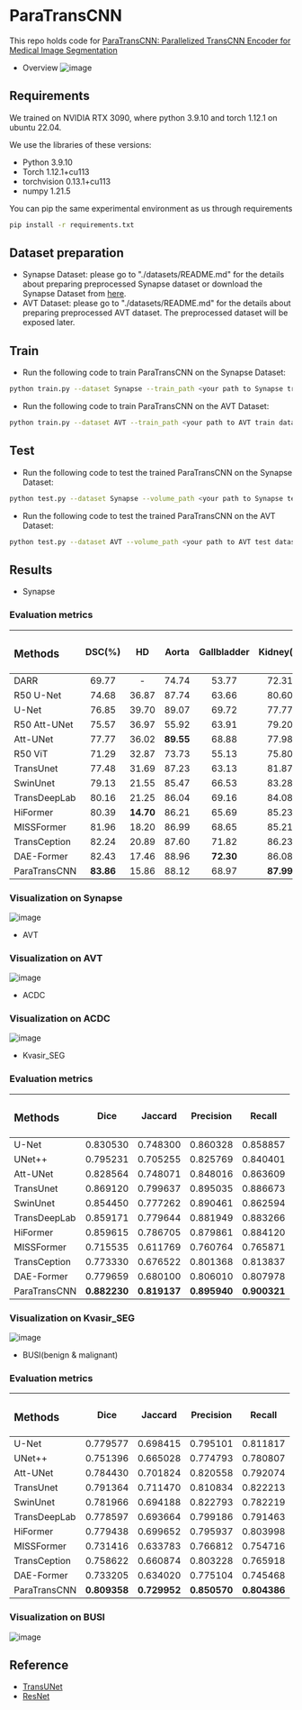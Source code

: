 # ParaTransCNN
This repo holds code for [ParaTransCNN: Parallelized TransCNN Encoder for Medical Image Segmentation](https://arxiv.org/abs/2401.15307)
* Overview
![image](/assets/ParaTransCNN.png)

## Requirements
We trained on NVIDIA RTX 3090, where python 3.9.10 and torch 1.12.1 on ubuntu 22.04.

We use the libraries of these versions:
* Python 3.9.10
* Torch 1.12.1+cu113
* torchvision 0.13.1+cu113
* numpy 1.21.5

You can pip the same experimental environment as us through requirements
```bash
pip install -r requirements.txt
```

## Dataset preparation
* Synapse Dataset: please go to "./datasets/README.md" for the details about preparing preprocessed Synapse dataset or download the Synapse Dataset from [here](https://drive.google.com/drive/folders/1ACJEoTp-uqfFJ73qS3eUObQh52nGuzCd?usp=sharing).
* AVT Dataset: please go to "./datasets/README.md" for the details about preparing preprocessed AVT dataset. The preprocessed dataset will be exposed later.

## Train
* Run the following code to train ParaTransCNN on the Synapse Dataset:
```bash
python train.py --dataset Synapse --train_path <your path to Synapse train dataset> --model_name ParaTransCNN --max_epochs 150 --batch_size 4 --base_lr 0.01 
```
* Run the following code to train ParaTransCNN on the AVT Dataset:
```bash
python train.py --dataset AVT --train_path <your path to AVT train dataset> --model_name ParaTransCNN --max_epochs 150 --batch_size 4 --base_lr 0.01 
```
## Test
* Run the following code to test the trained ParaTransCNN on the Synapse Dataset:
```bash
python test.py --dataset Synapse --volume_path <your path to Synapse test dataset> --model_name ParaTransCNN --max_epochs 150 --batch_size 4 --base_lr 0.01 
```
* Run the following code to test the trained ParaTransCNN on the AVT Dataset:
```bash
python test.py --dataset AVT --volume_path <your path to AVT test dataset> --model_name ParaTransCNN --max_epochs 150 --batch_size 4 --base_lr 0.01 
```
## Results
* Synapse
### Evaluation metrics

| <h3 align="left">**Methods** </h3> | <p>DSC(%)</p> | <p>HD</p> | <p>Aorta</p> | <p>Gallbladder</p> | <p>Kidney(L)</p> | <p>Kidney(R)</p> | <p>Liver</p> | <p>Pancreas</p> | <p>Spleen</p> | <p>Stomach</p> |
| ---------------------------------- |:----------:|:---------:|:------------:|:------------------:|:----------------:|:----------------:|:------------:|:---------------:|:-------------:|:--------------:|
| DARR                               | 69.77      | -         | 74.74        | 53.77              | 72.31            | 73.24            | 94.08        | 54.18           | 89.90         | 45.96          |
| R50 U-Net                          | 74.68      | 36.87     | 87.74        | 63.66              | 80.60            | 78.19            | 93.74        | 56.90           | 85.87         | 74.16          |
| U-Net                              | 76.85      | 39.70     | 89.07        | 69.72              | 77.77            | 68.60            | 93.43        | 53.98           | 86.67         | 75.58          |
| R50 Att-UNet                       | 75.57      | 36.97     | 55.92        | 63.91              | 79.20            | 72.71            | 93.56        | 49.37           | 87.19         | 74.95          |
| Att-UNet                           | 77.77      | 36.02     | **89.55**    | 68.88              | 77.98            | 71.11            | 93.57        | 58.04           | 87.30         | 75.75          |
| R50 ViT                            | 71.29      | 32.87     | 73.73        | 55.13              | 75.80            | 72.20            | 91.51        | 45.99           | 81.99         | 73.95          |
| TransUnet                          | 77.48      | 31.69     | 87.23        | 63.13              | 81.87            | 77.02            | 94.08        | 55.86           | 85.08         | 75.62          |
| SwinUnet                           | 79.13      | 21.55     | 85.47        | 66.53              | 83.28            | 79.61            | 94.29        | 56.58           | 90.66         | 76.60          |
| TransDeepLab                       | 80.16      | 21.25     | 86.04        | 69.16              | 84.08            | 79.88            | 93.53        | 61.19           | 89.00         | 78.40          |
| HiFormer                           | 80.39      | **14.70** | 86.21        | 65.69              | 85.23            | 79.77            | 94.61        | 59.52           | 90.99         | 81.08          |
| MISSFormer                         | 81.96      | 18.20     | 86.99        | 68.65              | 85.21            | 82.00            | 94.41        | 65.67           | 91.92         | 80.81          |
| TransCeption                       | 82.24      | 20.89     | 87.60        | 71.82              | 86.23            | 80.29            | **95.01**    | 65.27           | 91.68         | 80.02          |
| DAE-Former                         | 82.43      | 17.46     | 88.96        | **72.30**          | 86.08            | 80.88            | 94.98        | 65.12           | 91.94         | 79.19          |
| ParaTransCNN                              | **83.86**  | 15.86     | 88.12        | 68.97              | **87.99**        | **83.84**        | **95.01**    | **69.79**     |**92.71**      | **84.43**  |

### Visualization on Synapse
![image](assets/BTCV.png)

* AVT
### Visualization on AVT
![image](assets/AVT.png)

* ACDC
### Visualization on ACDC
![image](assets/ACDC.png)

* Kvasir_SEG
### Evaluation metrics

| <h3 align="left">**Methods** </h3> | <p>Dice</p> | <p>Jaccard</p> | <p>Precision</p> | <p>Recall </p> | 
| ---------------------------------- |:----------:|:---------:|:------------:|:------------------:|
| U-Net                              | 0.830530      | 0.748300     | 0.860328       | 0.858857              | 
| UNet++                             | 0.795231      | 0.705255     | 0.825769       | 0.840401              | 
| Att-UNet                           | 0.828564      | 0.748071     | 0.848016       | 0.863609              | 
| TransUnet                          | 0.869120      | 0.799637     | 0.895035       | 0.886673              |
| SwinUnet                           | 0.854450      | 0.777262     | 0.890461       | 0.862594              |
| TransDeepLab                       | 0.859171      | 0.779644     | 0.881949       | 0.883266              |
| HiFormer                           | 0.859615      | 0.786705     | 0.879861       | 0.884120              |
| MISSFormer                         | 0.715535      | 0.611769     | 0.760764       | 0.765871              | 
| TransCeption                       | 0.773330      | 0.676522     | 0.801368       | 0.813837              |
| DAE-Former                         | 0.779659      | 0.680100     | 0.806010       | 0.807978              |
| ParaTransCNN                       | **0.882230**  | **0.819137**     | **0.895940**       | **0.900321**  |

### Visualization on Kvasir_SEG
![image](assets/Kvasir_SEG.png)

* BUSI(benign & malignant)
### Evaluation metrics

| <h3 align="left">**Methods** </h3> | <p>Dice</p> | <p>Jaccard</p> | <p>Precision</p> | <p>Recall </p> | 
| ---------------------------------- |:----------:|:---------:|:------------:|:------------------:|
| U-Net                              | 0.779577      | 0.698415     | 0.795101       | 0.811817              | 
| UNet++                             | 0.751396      | 0.665028     | 0.774793       | 0.780807              | 
| Att-UNet                           | 0.784430      | 0.701824     | 0.820558       | 0.792074              | 
| TransUnet                          | 0.791364      | 0.711470     | 0.810834       | 0.822213              |
| SwinUnet                           | 0.781966      | 0.694188     | 0.822793       | 0.782219              |
| TransDeepLab                       | 0.778597      | 0.693664     | 0.799186       | 0.791463              |
| HiFormer                           | 0.779438      | 0.699652     | 0.795937       | 0.803998              |
| MISSFormer                         | 0.731416      | 0.633783     | 0.766812       | 0.754716              | 
| TransCeption                       | 0.758622      | 0.660874     | 0.803228       | 0.765918              |
| DAE-Former                         | 0.733205      | 0.634020     | 0.775104       | 0.745468              |
| ParaTransCNN                       | **0.809358**  | **0.729952**     | **0.850570**       | **0.804386**  |

### Visualization on BUSI
![image](assets/BUSI.png)

## Reference
* [TransUNet](https://arxiv.org/abs/2102.04306)
* [ResNet](https://arxiv.org/abs/1512.03385)
